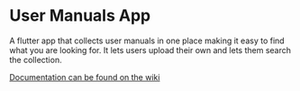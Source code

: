 # User Manuals App

A flutter app that collects user manuals in one place making it easy to find what you are looking for. 
It lets users upload their own and lets them search the collection.

[Documentation can be found on the wiki](https://github.com/ThomasFSynnes/IDATA2023_Group8/wiki)
